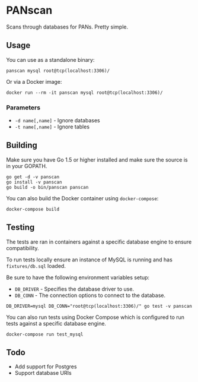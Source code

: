 # PANscan

Scans through databases for PANs. Pretty simple.

## Usage

You can use as a standalone binary:

```
panscan mysql root@tcp(localhost:3306)/
```

Or via a Docker image:

```
docker run --rm -it panscan mysql root@tcp(localhost:3306)/
```

### Parameters

* `-d name[,name]` - Ignore databases
* `-t name[,name]` - Ignore tables

## Building

Make sure you have Go 1.5 or higher installed and make sure the source is in your GOPATH.

```
go get -d -v panscan
go install -v panscan
go build -o bin/panscan panscan
```

You can also build the Docker container using `docker-compose`:

```
docker-compose build
```


## Testing
The tests are ran in containers against a specific database engine to ensure compatibility.

To run tests locally ensure an instance of MySQL is running and has `fixtures/db.sql` loaded.

Be sure to have the following environment variables setup:
* `DB_DRIVER` - Specifies the database driver to use.
* `DB_CONN` - The connection options to connect to the database.

```
DB_DRIVER=mysql DB_CONN="root@tcp(localhost:3306)/" go test -v panscan
```

You can also run tests using Docker Compose which is configured to run tests against a specific database engine.

```
docker-compose run test_mysql
```

## Todo

* Add support for Postgres
* Support database URIs
